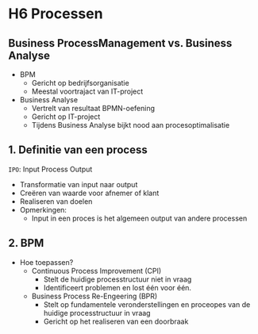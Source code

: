 # H6 Processen

## Business ProcessManagement vs. Business Analyse

- BPM
  - Gericht op bedrijfsorganisatie
  - Meestal voortrajact van IT-project
- Business Analyse
  - Vertrelt van resultaat BPMN-oefening
  - Gericht op IT-project
  - Tijdens Business Analyse bijkt nood aan procesoptimalisatie

## 1. Definitie van een process

`IPO`: Input Process Output

- Transformatie van input naar output
- Creëren van waarde voor afnemer of klant
- Realiseren van doelen
- Opmerkingen:
  - Input in een proces is het algemeen output van andere processen

## 2. BPM

- Hoe toepassen?
  - Continuous Process Improvement (CPI)
    - Stelt de huidige processtructuur niet in vraag
    - Identificeert problemen en lost één voor één.
  - Business Process Re-Engeering (BPR)
    - Stelt op fundamentele veronderstellingen en proceopes van de huidige processtructuur in vraag
    - Gericht op het realiseren van een doorbraak
